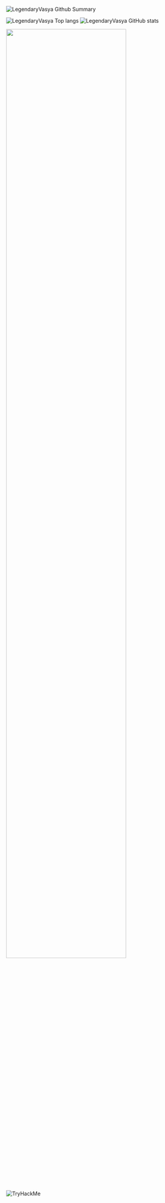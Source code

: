 <div align="сenter">
  
![LegendaryVasya Github Summary](https://github-profile-summary-cards.vercel.app/api/cards/profile-details?username=LegendaryVasya&theme=vue)
  
  
![LegendaryVasya Top langs](https://github-profile-summary-cards.vercel.app/api/cards/repos-per-language?username=LegendaryVasya&theme=vue)
![LegendaryVasya GitHub stats](https://github-profile-summary-cards.vercel.app/api/cards/stats?username=LegendaryVasya&theme=vue)
</div>
<div align="сenter">
<img src="https://c.tenor.com/5TcToUPiMMcAAAAC/god-rick-sanchez.gif" align="сenter" style="width: 80%" />
</div>

<div>

  <img src="https://tryhackme-badges.s3.amazonaws.com/LegendaryVasya.png" alt="TryHackMe">
  
</div>
